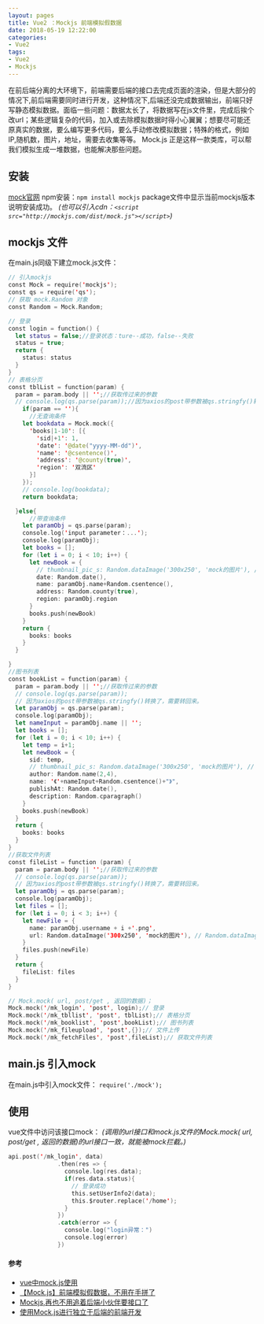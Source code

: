 ```yaml
---
layout: pages
title: Vue2 ：Mockjs 前端模拟假数据
date: 2018-05-19 12:22:00
categories:
- Vue2
tags:
- Vue2
- Mockjs
---
```


在前后端分离的大环境下，前端需要后端的接口去完成页面的渲染，但是大部分的情况下,前后端需要同时进行开发，这种情况下,后端还没完成数据输出，前端只好写静态模拟数据。面临一些问题：数据太长了，将数据写在js文件里，完成后挨个改url；某些逻辑复杂的代码，加入或去除模拟数据时得小心翼翼；想要尽可能还原真实的数据，要么编写更多代码，要么手动修改模拟数据；特殊的格式，例如IP,随机数，图片，地址，需要去收集等等。
Mock.js 正是这样一款类库，可以帮我们模拟生成一堆数据，也能解决那些问题。
<!-- more -->

## 安装
[mock官网](https://link.jianshu.com/?t=http://mockjs.com/)
npm安装：`npm install mockjs`
package文件中显示当前mockjs版本说明安装成功。
*(也可以引入cdn：`<script src="http://mockjs.com/dist/mock.js"></script>`)*

## mockjs 文件
在main.js同级下建立mock.js文件：
```swift
// 引入mockjs
const Mock = require('mockjs');
const qs = require('qs');
// 获取 mock.Random 对象
const Random = Mock.Random;

// 登录
const login = function() {
  let status = false;//登录状态：ture--成功，false--失败
  status = true;
  return {
    status: status
  }
}
// 表格分页
const tblList = function(param) {
  param = param.body || '';//获取传过来的参数
  // console.log(qs.parse(param));//因为axios的post带参数被qs.stringfy()转换了，需要转回来。
	if(param == ''){
	  //无查询条件
    let bookdata = Mock.mock({
      'books|1-10': [{
        'sid|+1': 1,
        'date': '@date("yyyy-MM-dd")',
        'name': '@csentence()',
        'address': '@county(true)',
        'region': '双流区'
      }]
    });
    // console.log(bookdata);
    return bookdata;

  }else{
	  //带查询条件
    let paramObj = qs.parse(param);
    console.log('input parameter：...');
    console.log(paramObj);
    let books = [];
    for (let i = 0; i < 10; i++) {
      let newBook = {
        // thumbnail_pic_s: Random.dataImage('300x250', 'mock的图片'), // Random.dataImage( size, text ) 生成一段随机的 Base64 图片编码
        date: Random.date(),
        name: paramObj.name+Random.csentence(),
        address: Random.county(true),
        region: paramObj.region
      }
      books.push(newBook)
    }
    return {
      books: books
    }
  }

}
//图书列表
const bookList = function(param) {
  param = param.body || '';//获取传过来的参数
  // console.log(qs.parse(param));
  // 因为axios的post带参数被qs.stringfy()转换了，需要转回来。
  let paramObj = qs.parse(param);
  console.log(paramObj);
  let nameInput = paramObj.name || '';
  let books = [];
  for (let i = 0; i < 10; i++) {
    let temp = i+1;
    let newBook = {
      sid: temp,
      // thumbnail_pic_s: Random.dataImage('300x250', 'mock的图片'), // Random.dataImage( size, text ) 生成一段随机的 Base64 图片编码
      author: Random.name(2,4),
      name: '《'+nameInput+Random.csentence()+"》",
      publishAt: Random.date(),
      description: Random.cparagraph()
    }
    books.push(newBook)
  }
  return {
    books: books
  }
}
//获取文件列表
const fileList = function (param) {
  param = param.body || '';//获取传过来的参数
  // console.log(qs.parse(param));
  // 因为axios的post带参数被qs.stringfy()转换了，需要转回来。
  let paramObj = qs.parse(param);
  console.log(paramObj);
  let files = [];
  for (let i = 0; i < 3; i++) {
    let newFile = {
      name: paramObj.username + i +'.png',
      url: Random.dataImage('300x250', 'mock的图片'), // Random.dataImage( size, text ) 生成一段随机的 Base64 图片编码
    }
    files.push(newFile)
  }
  return {
    fileList: files
  }
}

// Mock.mock( url, post/get , 返回的数据)；
Mock.mock('/mk_login', 'post', login);// 登录
Mock.mock('/mk_tbllist', 'post', tblList);// 表格分页
Mock.mock('/mk_booklist', 'post',bookList);// 图书列表
Mock.mock('/mk_fileupload', 'post',{});// 文件上传
Mock.mock('/mk_fetchFiles', 'post',fileList);// 获取文件列表
```
## main.js 引入mock
在main.js中引入mock文件：
` require('./mock'); `

## 使用
vue文件中访问该接口mock：
*(调用的url接口和mock.js文件的Mock.mock( url, post/get , 返回的数据)的url接口一致，就能被mock拦截。)*
```swift
api.post('/mk_login', data)
              .then(res => {
                console.log(res.data);
                if(res.data.status){
                  // 登录成功
                  this.setUserInfo2(data);
                  this.$router.replace('/home');
                }
              })
              .catch(error => {
                console.log("login异常：")
                console.log(error)
              })
```

#### 参考
* [vue中mock.js使用](https://blog.csdn.net/hello_mujinhua/article/details/78426937)
* [【Mock.js】前端模拟假数据，不用在手拼了](https://www.jianshu.com/p/8579b703a4c1)
* [Mockjs,再也不用追着后端小伙伴要接口了](https://www.jianshu.com/p/dd23a6547114)
* [使用Mock.js进行独立于后端的前端开发](https://segmentfault.com/a/1190000003087224)
